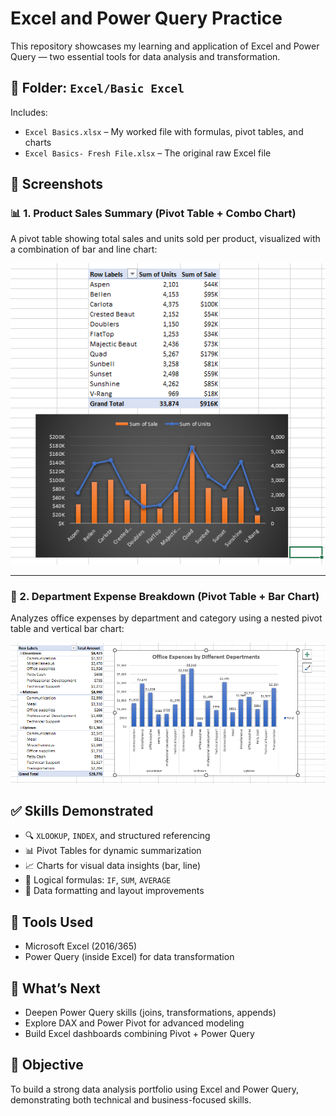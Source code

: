 # Excel and Power Query Practice

This repository showcases my learning and application of Excel and Power Query — two essential tools for data analysis and transformation.

## 📁 Folder: `Excel/Basic Excel`

Includes:
- `Excel Basics.xlsx` – My worked file with formulas, pivot tables, and charts
- `Excel Basics- Fresh File.xlsx` – The original raw Excel file

## 📸 Screenshots

### 📊 1. Product Sales Summary (Pivot Table + Combo Chart)

A pivot table showing total sales and units sold per product, visualized with a combination of bar and line chart:

![Product Sales Chart](https://github.com/Md-ShahNawaj/Excel_and_Power_Query/blob/main/Excel/Basic%20Excel/pivot_table_chart.png)

---

### 🏢 2. Department Expense Breakdown (Pivot Table + Bar Chart)

Analyzes office expenses by department and category using a nested pivot table and vertical bar chart:

![Department Expenses Chart](https://github.com/Md-ShahNawaj/Excel_and_Power_Query/blob/main/Excel/Basic%20Excel/Department_Expense_Breakdown.png)



## ✅ Skills Demonstrated

- 🔍 `XLOOKUP`, `INDEX`, and structured referencing
- 📊 Pivot Tables for dynamic summarization
- 📈 Charts for visual data insights (bar, line)
- 🧮 Logical formulas: `IF`, `SUM`, `AVERAGE`
- 🧹 Data formatting and layout improvements

## 🔧 Tools Used

- Microsoft Excel (2016/365)
- Power Query (inside Excel) for data transformation

## 🚀 What’s Next

- Deepen Power Query skills (joins, transformations, appends)
- Explore DAX and Power Pivot for advanced modeling
- Build Excel dashboards combining Pivot + Power Query

## 💼 Objective

To build a strong data analysis portfolio using Excel and Power Query, demonstrating both technical and business-focused skills.
